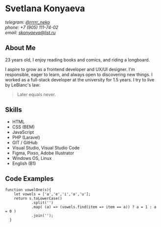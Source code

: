 # Svetlana Konyaeva  

*telegram: [@rrrrr_neko](https://t.me/rrrrr_neko)*    
*phone: +7 (905) 111-74-02*   
*email: skonyaeva@list.ru*     

## About Me    

23 years old, I enjoy reading books and comics, and riding a longboard.

I aspire to grow as a frontend developer and UX/UI designer. I'm responsible, eager to learn, and always open to discovering new things. I worked as a full-stack developer at the university for 1.5 years. I try to live by LeBlanc's law:  

> Later equals never.   

## Skills  

* HTML
* CSS (BEM) 
* JavaScript
* PHP (Laravel)
* GIT / GitHub  
* Visual Studio, Visual Studio Code
* Figma, Pixso, Adobe Illustrator
* Windows OS, Linux  
* English (B1)   

## Code Examples  
```
function vowelOne(s){
    let vowels = ['a','e','i','o','u'];
    return s.toLowerCase()
            .split('')
            .map( (a) => (vowels.find(item => item == a)) ? a = 1 : a = 0 )
            .join('');
  }
```
